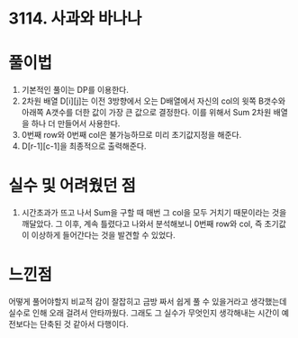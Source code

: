 # 3114. 사과와 바나나

# 풀이법

1. 기본적인 풀이는 DP를 이용한다.
2. 2차원 배열 D[i][j]는 이전 3방향에서 오는 D배열에서 자신의 col의 윗쪽 B갯수와 아래쪽 A갯수를 더한 값이 가장 큰 값으로 결정한다. 이를 위해서 Sum 2차원 배열을 하나 더 만들어서 사용한다.
3. 0번째 row와 0번째 col은 불가능하므로 미리 초기값지정을 해준다.
4. D[r-1][c-1]을 최종적으로 출력해준다. 

# 실수 및 어려웠던 점

1. 시간초과가 뜨고 나서 Sum을 구할 때 매번 그 col을 모두 거치기 때문이라는 것을 깨달았다. 그 이후, 계속 틀렸다고 나와서 분석해보니 0번째 row와 col, 즉 초기값이 이상하게 들어간다는 것을 발견할 수 있었다.

# 느낀점

어떻게 풀어야할지 비교적 감이 잘잡히고 금방 짜서 쉽게 풀 수 있을거라고 생각했는데 실수로 인해 오래 걸려서 안타까웠다. 그래도 그 실수가 무엇인지 생각해내는 시간이 예전보다는 단축된 것 같아서 다행이다.


